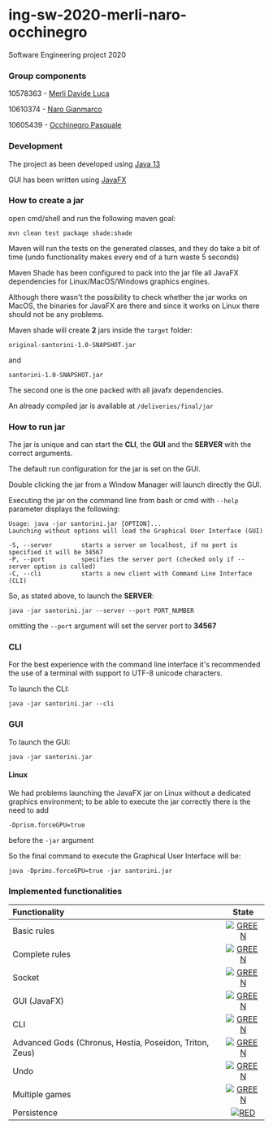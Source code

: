 # ing-sw-2020-merli-naro-occhinegro
Software Engineering project 2020

### Group components

10578363 - [Merli Davide Luca](https://github.com/davidemerli)

10610374 - [Naro Gianmarco](https://github.com/gianmarconaro)

10605439 - [Occhinegro Pasquale](https://github.com/PasqualeOcchinegro)


### Development
The project as been developed using [Java 13](https://www.oracle.com/java/technologies/javase-jdk13-downloads.html)

GUI has been written using [JavaFX](https://openjfx.io/)

### How to create a jar
open cmd/shell and run the following maven goal:

```shell script
mvn clean test package shade:shade
```

Maven will run the tests on the generated classes, and they do take a bit of time
(undo functionality makes every end of a turn waste 5 seconds)

Maven Shade has been configured to pack into the jar file all JavaFX dependencies
for Linux/MacOS/Windows graphics engines.

Although there wasn't the possibility to check whether the jar works on MacOS, 
the binaries for JavaFX are there and since it works on Linux there should not be any problems.

Maven shade will create **2** jars inside the ```target``` folder:

```original-santorini-1.0-SNAPSHOT.jar```

and
 
 ```santorini-1.0-SNAPSHOT.jar```
 
The second one is the one packed with all javafx dependencies.

An already compiled jar is available at ```/deliveries/final/jar```

### How to run jar

The jar is unique and can start the **CLI**, the **GUI** and the **SERVER** with the correct arguments.

The default run configuration for the jar is set on the GUI.

Double clicking the jar from a Window Manager will launch directly the GUI.

Executing the jar on the command line from bash or cmd with ```--help``` parameter displays the following:

```
Usage: java -jar santorini.jar [OPTION]...
Launching without options will load the Graphical User Interface (GUI)

-S, --server        starts a server on localhost, if no port is specified it will be 34567
-P, --port          specifies the server port (checked only if --server option is called)
-C, --cli           starts a new client with Command Line Interface (CLI)
```

So, as stated above, to launch the **SERVER**:

```
java -jar santorini.jar --server --port PORT_NUMBER
```

omitting the ```--port``` argument will set the server port to **34567**

### CLI

For the best experience with the command line interface it's recommended the use of a terminal with 
support to UTF-8 unicode characters.



To launch the CLI:
```
java -jar santorini.jar --cli
```

### GUI

To launch the GUI:

```
java -jar santorini.jar
```


#### Linux
We had problems launching the JavaFX jar on Linux without a dedicated graphics environment;
to be able to execute the jar correctly there is the need to add 

``` -Dprism.forceGPU=true ```

before the ```-jar``` argument

So the final command to execute the Graphical User Interface will be:

```shell script
java -Dprims.forceGPU=true -jar santorini.jar
```


### Implemented functionalities

| Functionality | State |
|:-----------------------|:------------------------------------:|
| Basic rules | [![GREEN](https://placehold.it/15/44bb44/44bb44)](#) |
| Complete rules | [![GREEN](https://placehold.it/15/44bb44/44bb44)](#) |
| Socket |[![GREEN](https://placehold.it/15/44bb44/44bb44)](#) |
| GUI (JavaFX) | [![GREEN](https://placehold.it/15/44bb44/44bb44)](#) |
| CLI |[![GREEN](https://placehold.it/15/44bb44/44bb44)](#) |
| Advanced Gods (Chronus, Hestia, Poseidon, Triton, Zeus) | [![GREEN](https://placehold.it/15/44bb44/44bb44)](#)|
| Undo | [![GREEN](https://placehold.it/15/44bb44/44bb44)](#)|
| Multiple games | [![GREEN](https://placehold.it/15/44bb44/44bb44)](#)|
| Persistence | [![RED](https://placehold.it/15/f03c15/f03c15)](#) |